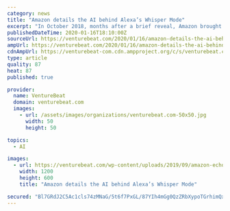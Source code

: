 ```yaml
---
category: news
title: "Amazon details the AI behind Alexa’s Whisper Mode"
excerpt: "In October 2018, months after a brief reveal, Amazon brought Whisper Mode to select third- and first-party Alexa devices. It expanded the feature to all locales in November 2019, such that all smart and smart home appliances powered by Alexa — the company’s virtual assistant — now respond to whispered speech by whispering back. Amazon was ..."
publishedDateTime: 2020-01-16T18:10:00Z
sourceUrl: https://venturebeat.com/2020/01/16/amazon-details-the-ai-behind-alexas-whisper-mode/
ampUrl: https://venturebeat.com/2020/01/16/amazon-details-the-ai-behind-alexas-whisper-mode/amp/
cdnAmpUrl: https://venturebeat-com.cdn.ampproject.org/c/s/venturebeat.com/2020/01/16/amazon-details-the-ai-behind-alexas-whisper-mode/amp/
type: article
quality: 87
heat: 87
published: true

provider:
  name: VentureBeat
  domain: venturebeat.com
  images:
    - url: /assets/images/organizations/venturebeat.com-50x50.jpg
      width: 50
      height: 50

topics:
  - AI

images:
  - url: https://venturebeat.com/wp-content/uploads/2019/09/amazon-echo-dot-2019-e1571958500413.jpg?fit=1200%2C600&strip=all
    width: 1200
    height: 600
    title: "Amazon details the AI behind Alexa’s Whisper Mode"

secured: "Bl7GRdJ2C5Ac1cls74zMNaG/5t6f7PxGL/87YIh4mGg0QzZRbXypoTGrhimQxpTR6bgZ5MYXTIbU1fqJzcQngbDdEiTsp4oa9AuiJSC8DlH9x4ESZoBYOYErFi/uGEdsrDZHfNt1ctEXUb2ZxlAR7BKd9VFeHuyKx7h7xShQn6NUNVlyTJxhzWGJARhQKLoRdeXX+zRjOa14qE0aiWHA2i6fx7Vdt6VC2v3vAQ8UxQPlJKywdWYhqInz7/ZLS+1C6daboKMFDXXNQNxm4OJnXE56zfmG1W8CJpJDjxcr39U=;VSIcGzm/hQI2A3J0XUdm1A=="
---
```


